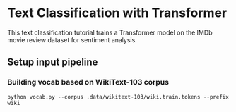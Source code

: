 # Text Classification with Transformer
This text classification tutorial trains a Transformer model on the IMDb movie review dataset for sentiment analysis.

## Setup input pipeline

### Building vocab based on WikiText-103 corpus
```
python vocab.py --corpus .data/wikitext-103/wiki.train.tokens --prefix wiki
```